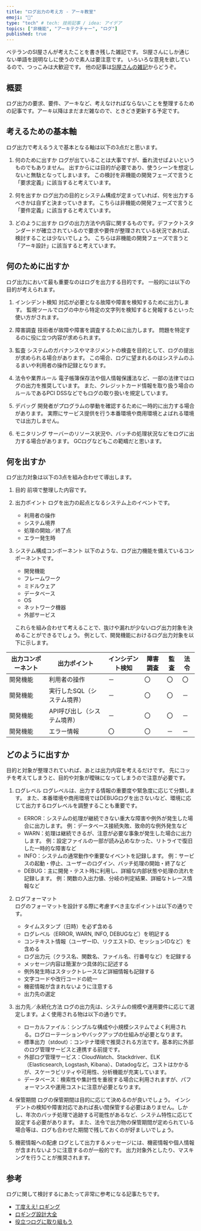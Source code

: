 ```yaml
---
title: "ログ出力の考え方 - アーキ教室"
emoji: "🐣"
type: "tech" # tech: 技術記事 / idea: アイデア
topics: ["非機能", "アーキテクチャー", "ログ"]
published: true
---
```

ベテランのSI屋さんが考えたことを書き残した雑記です。
SI屋さんにしか通じない単語を説明なしに使うので素人は要注意です。
いろいろな意見を欲しているので、つっこみは大歓迎です。
他の記事は[SI屋さんの雑記](https://zenn.dev/sway/articles/si_index_list)からどうぞ。

## 概要

   ログ出力の要求、要件、アーキなど、考えなければならないことを整理するための記事です。アーキ以降はまだまだ雑なので、ときどき更新する予定です。


## 考えるための基本軸

   ログ出力で考えるうえで基本となる軸は以下の3点だと思います。

   1. 何のために出すか
      ログが出ていることは大事ですが、垂れ流せばよいというものでもありません。
      出すからには目的が必要であり、使うシーンを想定しないと無駄となってしまいます。
      この検討を非機能の開発フェーズで言うと「要求定義」に該当すると考えています。

   1. 何を出すか
      ログ出力の目的とシステム構成が定まっていれば、何を出力するべきかは自ずと決まっていきます。
      こちらは非機能の開発フェーズで言うと「要件定義」に該当すると考えています。

   1. どのように出すか
      ログの出力方法や内容に関するものです。デファクトスタンダードが確立されているので要求や要件が整理されている状況であれば、検討することは少ないでしょう。
      こちらは非機能の開発フェーズで言うと「アーキ設計」に該当すると考えています。



## 何のために出すか

   ログ出力において最も重要なのはログを出力する目的です。
   一般的には以下の目的が考えられます。

   1. インシデント検知
      対応が必要となる故障や障害を検知するために出力します。
      監視ツールでログの中から特定の文字列を検知すると発報するといった使い方がされます。

   1. 障害調査
      技術者が故障や障害を調査するために出力します。
      問題を特定するのに役に立つ内容が求められます。

   1. 監査
      システムのガバナンスやマネジメントの検査を目的として、ログの提出が求められる場合があります。
      この場合、ログに望まれるのはシステムのふるまいや利用者の操作記録となります。

   1. 法令や業界ルール
      電子帳簿保存法や個人情報保護法など、一部の法律ではログの出力を推奨しています。
      また、クレジットカード情報を取り扱う場合のルールであるPCI DSSなどでもログの取り扱いを規定しています。

   1. デバッグ
      開発者がプログラムの挙動を確認するために一時的に出力する場合があります。
      実際にサービス提供を行う本番環境や商用環境とよばれる環境では出力しません。

   1. モニタリング
      サーバーのリソース状況や、バッチの処理状況などをログに出力する場合があります。
      GCログなどもこの範疇だと思います。



## 何を出すか

   ログ出力対象は以下の3点を組み合わせて導出します。

   1. 目的
      前項で整理した内容です。

   1. 出力ポイント
      ログを出力の起点となるシステム上のイベントです。
      - 利用者の操作
      - システム境界
      - 処理の開始／終了点
      - エラー発生時

   1. システム構成コンポーネント
      以下のような、ログ出力機能を備えているコンポーネントです。
      - 開発機能
      - フレームワーク
      - ミドルウェア
      - データベース
      - OS
      - ネットワーク機器
      - 外部サービス

       これらを組み合わせて考えることで、抜けや漏れが少ないログ出力対象を決めることができるでしょう。
   例として、開発機能におけるログ出力対象を以下に示します。

   | 出力コンポーネント | 出力ポイント               | インシデント検知 | 障害調査 | 監査 | 法令 |
   |--------------------|----------------------------|------------------|----------|------|------|
   | 開発機能           | 利用者の操作               | －               | 〇       | 〇   | 〇   |
   | 開発機能           | 実行したSQL（システム境界）| －               | 〇       | 〇   | －   |
   | 開発機能           | API呼び出し（システム境界）| －               | 〇       | 〇   | －   |
   | 開発機能           | エラー情報                 | 〇               | 〇       | －   | －   |



## どのように出すか

   目的と対象が整理されていれば、あとは出力内容を考えるだけです。
   先にコッチを考えてしまうと、目的や対象が曖昧になってしまうので注意が必要です。

   1. ログレベル
      ログレベルは、出力する情報の重要度や緊急度に応じて分類します。
      また、本番環境や商用環境ではDEBUGログを出さないなど、環境に応じて出力するログレベルを調整することも重要です。
      - ERROR：システムの処理が継続できない重大な障害や例外が発生した場合に出力します。
      例：データベース接続失敗、致命的な例外発生など
      - WARN：処理は継続できるが、注意が必要な事象が発生した場合に出力します。
      例：設定ファイルの一部が読み込めなかった、リトライで復旧した一時的な障害など
      - INFO：システムの通常動作や重要なイベントを記録します。
      例：サービスの起動・停止、ユーザーのログイン、バッチ処理の開始・終了など
      - DEBUG：主に開発・テスト時に利用し、詳細な内部状態や処理の流れを記録します。
      例：関数の入出力値、分岐の判定結果、詳細なトレース情報など
   
   1. ログフォーマット  
      ログのフォーマットを設計する際に考慮すべき主なポイントは以下の通りです。
      - タイムスタンプ（日時）を必ず含める
      - ログレベル（ERROR, WARN, INFO, DEBUGなど）を明記する
      - コンテキスト情報（ユーザーID、リクエストID、セッションIDなど）を含める
      - ログ出力元（クラス名、関数名、ファイル名、行番号など）を記録する
      - メッセージ内容は簡潔かつ具体的に記述する
      - 例外発生時はスタックトレースなど詳細情報も記録する
      - 文字コードや改行コードの統一
      - 機密情報が含まれないように注意する
      - 出力先の選定  

   1. 出力先／永続化方法
      ログの出力先は、システムの規模や運用要件に応じて選定します。よく使用される物は以下の通りです。
      - ローカルファイル：シンプルな構成や小規模システムでよく利用される。ログローテーションやバックアップの仕組みが必要となります。
      - 標準出力（stdout）：コンテナ環境で推奨される方法です。基本的に外部のログ管理サービスと連携する前提です。
      - 外部ログ管理サービス：CloudWatch、Stackdriver、ELK（Elasticsearch, Logstash, Kibana）、Datadogなど。コストはかかるが、スケーラビリティや可用性、分析機能が充実しています。
      - データベース：検索性や集計性を重視する場合に利用されますが、パフォーマンスや運用コストに注意が必要となります。

   1. 保管期間
      ログの保管期間は目的に応じて決めるのが良いでしょう。
      インシデントの検知や障害対応であれば長い間保管する必要はありません。しかし、年次のバッチ処理で追跡する可能性があるなど、システム特性に応じて設定する必要があります。
      また、法令で出力物の保管期間が定められている場合等は、ログも合わせた期間で残しておくのが好ましいでしょう。

   1. 機密情報への配慮
      ログとして出力するメッセージには、機密情報や個人情報が含まれないように注意するのが一般的です。
      出力対象外としたり、マスキングを行うことが推奨されます。



## 参考

   ログに関して検討するにあたって非常に参考になる記事たちです。

   - [丁度ええ! ロギング](https://scrapbox.io/kawasima/%E4%B8%81%E5%BA%A6%E3%81%88%E3%81%88!_%E3%83%AD%E3%82%AE%E3%83%B3%E3%82%B0)
   - [ロギング設計大全](https://scrapbox.io/kawasima/%E3%83%AD%E3%82%AE%E3%83%B3%E3%82%B0%E8%A8%AD%E8%A8%88%E5%A4%A7%E5%85%A8)
   - [役立つログに取り組もう](https://speakerdeck.com/irof/yi-li-turokuniqu-rizu-mou)
